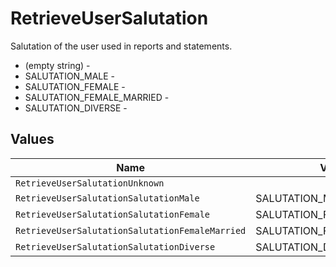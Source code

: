 # RetrieveUserSalutation

Salutation of the user used in reports and statements.
* (empty string) - 
* SALUTATION_MALE - 
* SALUTATION_FEMALE - 
* SALUTATION_FEMALE_MARRIED - 
* SALUTATION_DIVERSE - 


## Values

| Name                                            | Value                                           |
| ----------------------------------------------- | ----------------------------------------------- |
| `RetrieveUserSalutationUnknown`                 |                                                 |
| `RetrieveUserSalutationSalutationMale`          | SALUTATION_MALE                                 |
| `RetrieveUserSalutationSalutationFemale`        | SALUTATION_FEMALE                               |
| `RetrieveUserSalutationSalutationFemaleMarried` | SALUTATION_FEMALE_MARRIED                       |
| `RetrieveUserSalutationSalutationDiverse`       | SALUTATION_DIVERSE                              |